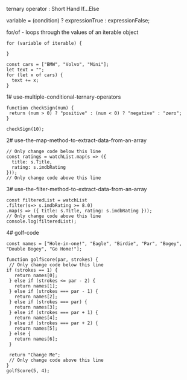 
ternary operator : Short Hand If...Else


variable = (condition) ? expressionTrue :  expressionFalse;

for/of - loops through the values of an iterable object
```
for (variable of iterable) {
  
}
```
```
const cars = ["BMW", "Volvo", "Mini"];
let text = "";
for (let x of cars) {
  text += x;
}
```

1# use-multiple-conditional-ternary-operators

```
function checkSign(num) {
 return (num > 0) ? "positive" : (num < 0) ? "negative" : "zero";
}

checkSign(10);
```
2# use-the-map-method-to-extract-data-from-an-array

```
// Only change code below this line
const ratings = watchList.map(s => ({
  title: s.Title,
  rating: s.imdbRating
}));
// Only change code above this line
```
3# use-the-filter-method-to-extract-data-from-an-array

```
const filteredList = watchList
.filter(s=> s.imdbRating >= 8.0)
.map(s => ({ title: s.Title, rating: s.imdbRating }));
// Only change code above this line
console.log(filteredList);
```
 4# golf-code

 ```
 const names = ["Hole-in-one!", "Eagle", "Birdie", "Par", "Bogey", "Double Bogey", "Go Home!"];

function golfScore(par, strokes) {
  // Only change code below this line
 if (strokes == 1) {
    return names[0];
  } else if (strokes <= par - 2) {
    return names[1];
  } else if (strokes === par - 1) {
    return names[2];
  } else if (strokes === par) {
    return names[3];
  } else if (strokes === par + 1) {
    return names[4];
  } else if (strokes === par + 2) {
    return names[5];
  } else {
    return names[6];
  }

  return "Change Me";
  // Only change code above this line
}
golfScore(5, 4);
```








